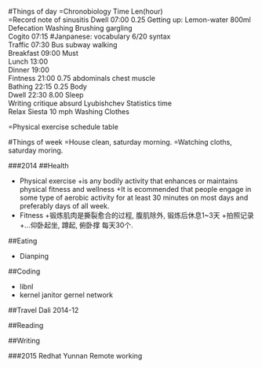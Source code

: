 #Things of day
=Chronobiology	Time		Len(hour)																				
=Record note of  sinusitis
Dwell				07:00		0.25     	Getting up: Lemon-water 800ml Defecation Washing Brushing gargling		 
Cogito				07:15		        	#Janpanese: vocabulary 6/20 syntax											
Traffic				07:30                	Bus subway walking														
Breakfast			09:00                	Must																		
Lunch				13:00                 
Dinner				19:00                      
Fintness			21:00		0.75		abdominals chest muscle													
Bathing				22:15		0.25    	Body																		
Dwell				22:30		8.00       	Sleep																		
Writing										critique absurd
Lyubishchev									Statistics time																
Relax										Siesta 10 mph
Washing										Clothes

=Physical exercise schedule table


#Things of week
=House clean, saturday morning.
=Watching cloths, saturday moring.


###2014
##Health
* Physical exercise 
+is any bodily activity that enhances or maintains
	physical fitness and wellness
+It is ecommended that people engage in some type
	of aerobic activity for at least 30 minutes
	on most days and preferably days of all week.	
* Fitness
+锻炼肌肉是撕裂愈合的过程, 腹肌除外, 锻炼后休息1~3天
+拍照记录
+...仰卧起坐, 蹲起, 俯卧撑 每天30个.

##Eating
* Dianping

##Coding
* libnl	
* kernel janitor gernel network

##Travel
Dali			2014-12

##Reading

##Writing


###2015
Redhat 
Yunnan Remote working
